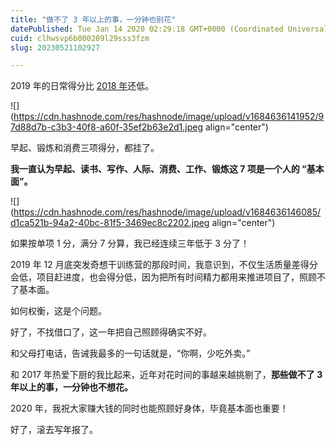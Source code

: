 ```yaml
---
title: "做不了 3 年以上的事，一分钟也别花"
datePublished: Tue Jan 14 2020 02:29:18 GMT+0000 (Coordinated Universal Time)
cuid: clhwsvp6b000209l29sss3fzm
slug: 20230521102927

---
```


2019 年的日常得分比 [2018 年](http://mp.weixin.qq.com/s?__biz=MzI3MzU5MDA1OQ==&mid=2247484673&idx=1&sn=3bb1b7600b16eb9c2e21086b553fdd59&chksm=eb21b745dc563e535894c424c2a9a15bbb3a6197e7a4acddc6faf70a62a7fe18a72a973e0ef7&scene=21#wechat_redirect)还低。

![](https://cdn.hashnode.com/res/hashnode/image/upload/v1684636141952/97d88d7b-c3b3-40f8-a60f-35ef2b63e2d1.jpeg align="center")

早起、锻炼和消费三项得分，都挂了。

**我一直认为早起、读书、写作、人际、消费、工作、锻炼这 7 项是一个人的 “基本面”。**

![](https://cdn.hashnode.com/res/hashnode/image/upload/v1684636146085/d1ca521b-94a2-40bc-81f5-3469ec8c2202.jpeg align="center")

如果按单项 1 分，满分 7 分算，我已经连续三年低于 3 分了！

2019 年 12 月底突发奇想干训练营的那段时间，我意识到，不仅生活质量差得分会低，项目赶进度，也会得分低，因为把所有时间精力都用来推进项目了，照顾不了基本面。

如何权衡，这是个问题。

好了，不找借口了，这一年把自己照顾得确实不好。

和父母打电话，告诫我最多的一句话就是，“你啊，少吃外卖。”

和 2017 年热爱下厨的我比起来，近年对花时间的事越来越挑剔了，**那些做不了 3 年以上的事，一分钟也不想花。**

2020 年，我祝大家赚大钱的同时也能照顾好身体，毕竟基本面也重要！

好了，滚去写年报了。